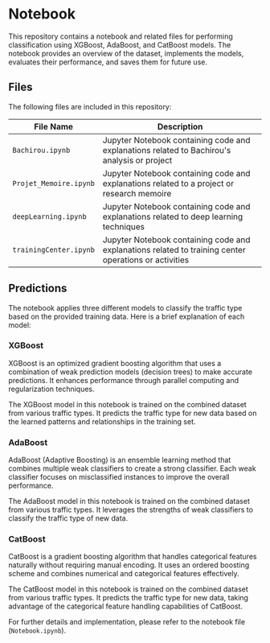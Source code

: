 # Notebook

This repository contains a notebook and related files for performing classification using XGBoost, AdaBoost, and CatBoost models. The notebook provides an overview of the dataset, implements the models, evaluates their performance, and saves them for future use.

## Files

The following files are included in this repository:

| File Name              | Description                                          |
|------------------------|------------------------------------------------------|
| `Bachirou.ipynb`       | Jupyter Notebook containing code and explanations related to Bachirou's analysis or project |
| `Projet_Memoire.ipynb` | Jupyter Notebook containing code and explanations related to a project or research memoire |
| `deepLearning.ipynb`   | Jupyter Notebook containing code and explanations related to deep learning techniques |
| `trainingCenter.ipynb` | Jupyter Notebook containing code and explanations related to training center operations or activities |

## Predictions

The notebook applies three different models to classify the traffic type based on the provided training data. Here is a brief explanation of each model:

### XGBoost

XGBoost is an optimized gradient boosting algorithm that uses a combination of weak prediction models (decision trees) to make accurate predictions. It enhances performance through parallel computing and regularization techniques.

The XGBoost model in this notebook is trained on the combined dataset from various traffic types. It predicts the traffic type for new data based on the learned patterns and relationships in the training set.

### AdaBoost

AdaBoost (Adaptive Boosting) is an ensemble learning method that combines multiple weak classifiers to create a strong classifier. Each weak classifier focuses on misclassified instances to improve the overall performance.

The AdaBoost model in this notebook is trained on the combined dataset from various traffic types. It leverages the strengths of weak classifiers to classify the traffic type of new data.

### CatBoost

CatBoost is a gradient boosting algorithm that handles categorical features naturally without requiring manual encoding. It uses an ordered boosting scheme and combines numerical and categorical features effectively.

The CatBoost model in this notebook is trained on the combined dataset from various traffic types. It predicts the traffic type for new data, taking advantage of the categorical feature handling capabilities of CatBoost.

For further details and implementation, please refer to the notebook file (`Notebook.ipynb`).